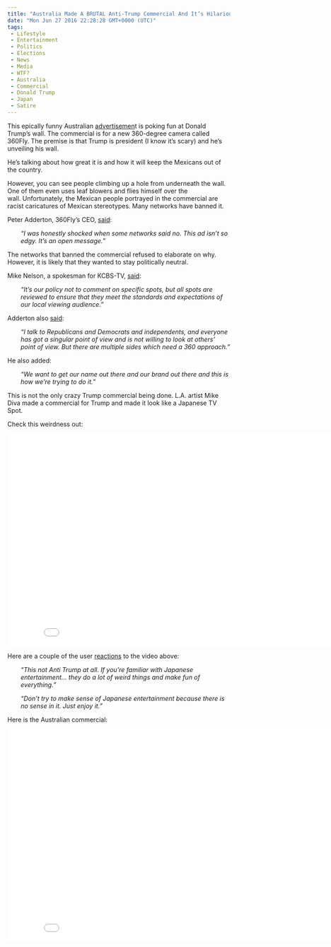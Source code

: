 ```yaml
---
title: "Australia Made A BRUTAL Anti-Trump Commercial And It’s Hilarious!"
date: "Mon Jun 27 2016 22:28:28 GMT+0000 (UTC)"
tags: 
 - Lifestyle
 - Entertainment
 - Politics
 - Elections
 - News
 - Media
 - WTF?
 - Australia
 - Commercial
 - Donald Trump
 - Japan
 - Satire
---
```

<p>This epically funny Australian <a href="http://democraticreview.com/index.php/2016/06/26/this-australian-anti-trump-ad-is-so-brutal-it-was-banned-in-america-but-now-its-gone-viral/" onclick="__gaTracker(&apos;send&apos;, &apos;event&apos;, &apos;outbound-article&apos;, &apos;http://democraticreview.com/index.php/2016/06/26/this-australian-anti-trump-ad-is-so-brutal-it-was-banned-in-america-but-now-its-gone-viral/&apos;, &apos;advertisemen&apos;);" target="_blank">advertisemen</a>t is poking fun at Donald Trump&#x2019;s wall. The commercial is for a new 360-degree camera called 360Fly. The premise is that Trump is president (I know it&#x2019;s scary) and he&#x2019;s unveiling his wall.</p><p>He&#x2019;s talking about how great it is and how it will keep the Mexicans out of the country.</p><p>However, you can see people climbing up a hole from underneath the wall. One of them even uses leaf blowers and flies himself over the wall.&#xA0;Unfortunately, the Mexican people portrayed in the commercial are racist caricatures of Mexican stereotypes. Many networks have banned it.</p><p>Peter Adderton, 360Fly&#x2019;s CEO, <a href="http://www.cnet.com/news/new-tech-ad-satirizes-trump-his-wall-and-mexican-immigrants/" onclick="__gaTracker(&apos;send&apos;, &apos;event&apos;, &apos;outbound-article&apos;, &apos;http://www.cnet.com/news/new-tech-ad-satirizes-trump-his-wall-and-mexican-immigrants/&apos;, &apos;said&apos;);" target="_blank">said</a>:</p><p style="padding-left: 30px;"><em>&#x201C;I was honestly shocked when some networks said no. This ad isn&#x2019;t so edgy. It&#x2019;s an open message.&#x201D;</em></p><p>The networks that banned the commercial refused to elaborate on why. However, it is likely that they wanted to stay politically neutral.</p><p>Mike Nelson, a spokesman for KCBS-TV, <a href="http://www.latimes.com/politics/la-pol-ca-trump-border-wall-360fly-commercial-20160622-snap-story.html" onclick="__gaTracker(&apos;send&apos;, &apos;event&apos;, &apos;outbound-article&apos;, &apos;http://www.latimes.com/politics/la-pol-ca-trump-border-wall-360fly-commercial-20160622-snap-story.html&apos;, &apos;said&apos;);">said</a>:</p><p style="padding-left: 30px;"><em>&#x201C;It&#x2019;s our policy not to comment on specific spots, but all spots are reviewed to ensure that they meet the standards and expectations of our local viewing audience.&#x201D;</em></p><p>Adderton also&#xA0;<a href="http://www.latimes.com/politics/la-pol-ca-trump-border-wall-360fly-commercial-20160622-snap-story.html" onclick="__gaTracker(&apos;send&apos;, &apos;event&apos;, &apos;outbound-article&apos;, &apos;http://www.latimes.com/politics/la-pol-ca-trump-border-wall-360fly-commercial-20160622-snap-story.html&apos;, &apos;said&apos;);" target="_blank">said</a>:</p><p style="padding-left: 30px;"><em>&#x201C;I talk to Republicans and Democrats and independents, and everyone has got a singular point of view and is not willing to look at others&#x2019; point of view. But there are multiple sides which need&#xA0;a 360 approach.&#x201D;</em></p><p>He also added:</p><p style="padding-left: 30px;"><em>&#x201C;We want to get our name out there and our brand out there and this is how we&#x2019;re trying to do it.&#x201D;</em></p><p>This is not the only crazy Trump commercial being done. L.A. artist Mike Diva made a commercial for Trump and made it look like a Japanese TV Spot.</p><p>Check this weirdness out:</p><p><iframe width="853" height="480" src="//www.youtube.com/embed/ZbM6WbUw7Bs" frameborder="0" allowfullscreen></iframe></p><p>Here are a couple of the user <a href="http://www.huffingtonpost.com.au/2016/06/15/donald-trump-as-a-japanese-megabot-is-2016-taken-to-its-natural/" onclick="__gaTracker(&apos;send&apos;, &apos;event&apos;, &apos;outbound-article&apos;, &apos;http://www.huffingtonpost.com.au/2016/06/15/donald-trump-as-a-japanese-megabot-is-2016-taken-to-its-natural/&apos;, &apos;reactions&apos;);" target="_blank">reactions</a> to the video above:</p><p style="padding-left: 30px;"><em>&#x201C;This not Anti Trump at all. If you&#x2019;re familiar with Japanese entertainment&#x2026; they do a lot of weird things and make fun of everything.&#x201D;</em></p><p style="padding-left: 30px;"><em>&#x201C;Don&#x2019;t try to make sense of Japanese entertainment because there is no sense in it. Just enjoy it.&#x201D;</em></p><p>Here is the Australian commercial:</p><p><iframe width="853" height="480" src="//www.youtube.com/embed/CVvPPQ3SvAQ" frameborder="0" allowfullscreen></iframe></p>